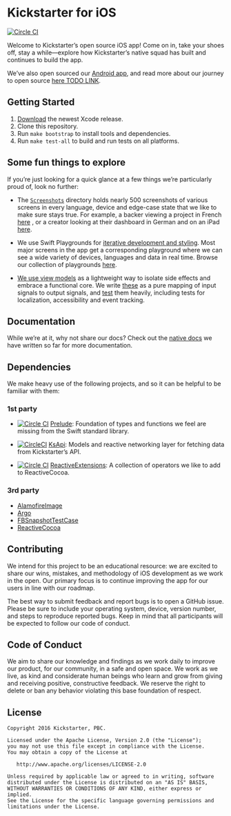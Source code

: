 # Kickstarter for iOS

[![Circle CI](https://circleci.com/gh/kickstarter/ios-oss.svg?style=svg)](https://circleci.com/gh/kickstarter/ios-oss)

Welcome to Kickstarter’s open source iOS app! Come on in, take your shoes off,
stay a while—explore how Kickstarter’s native squad has built and continues to
build the app.

We’ve also open sourced our [Android app](https://github.com/kickstarter/android-oss),
and read more about our journey to open source [here TODO LINK]().

## Getting Started

1. [Download](https://developer.apple.com/xcode/download/) the newest Xcode
release.
1. Clone this repository.
1. Run `make bootstrap` to install tools and dependencies.
1. Run `make test-all` to build and run tests on all platforms.

## Some fun things to explore

If you’re just looking for a quick glance at a few things we’re particularly
proud of, look no further:

* The [`Screenshots`](https://github.com/kickstarter/ios-oss/tree/readme-update/Screenshots/_64)
directory holds nearly 500 screenshots of various screens in every language,
device and edge-case state that we like to make sure stays true. For example,
a backer viewing a project in French
[here](https://github.com/kickstarter/ios-oss/blob/d33bfbff8dee212eb46328cfcfe64f5aa90afc7b/Screenshots/_64/Kickstarter_Framework_iOSTests.ProjectPamphletContentViewControllerTests/testBacker_LiveProject_lang_fr_device_phone4_7inch%402x.png)
, or a creator looking at their dashboard in German and on an iPad
[here](https://github.com/kickstarter/ios-oss/blob/64f79ce6a03a8fad9b7024a43c17b4ae5f264d31/Screenshots/_64/Kickstarter_Framework_iOSTests.DashboardViewControllerTests/testView_lang_de_device_pad%402x.png).

* We use Swift Playgrounds for [iterative development and styling](https://youtu.be/A0VaIKK2ijM?t=26m47s).
Most major screens in the app get a corresponding playground where we can see a
wide variety of devices, languages and data in real time. Browse our collection of
playgrounds [here](https://github.com/kickstarter/ios-oss/tree/master/Kickstarter-iOS.playground/Pages).

* [We use view models](https://www.youtube.com/watch?v=EpTlqx6NjYo&t=276s) as
a lightweight way to isolate side effects and embrace a functional core. We
write [these](https://github.com/kickstarter/ios-oss/tree/readme-update/Library/ViewModels)
as a pure mapping of input signals to output signals, and [test](https://github.com/kickstarter/ios-oss/tree/readme-update/Library/Tests/ViewModels)
them heavily, including tests for localization, accessibility and event
tracking.

## Documentation

While we’re at it, why not share our docs? Check out the
[native docs](https://github.com/kickstarter/native-docs) we have written so far
for more documentation.

## Dependencies

We make heavy use of the following projects, and so it can be helpful to be
familiar with them:

### 1st party

* [![Circle CI](https://circleci.com/gh/kickstarter/Kickstarter-Prelude.svg?style=svg)](https://circleci.com/gh/kickstarter/Kickstarter-Prelude)
[Prelude](https://github.com/kickstarter/Kickstarter-Prelude): Foundation of
types and functions we feel are missing from the Swift standard library.

* [![CircleCI](https://circleci.com/gh/kickstarter/ios-ksapi.svg?style=svg)](https://circleci.com/gh/kickstarter/ios-ksapi)
[KsApi](https://github.com/kickstarter/ios-ksapi): Models and reactive
networking layer for fetching data from Kickstarter’s API.

* [![Circle CI](https://circleci.com/gh/kickstarter/Kickstarter-ReactiveExtensions.svg?style=svg&)](https://circleci.com/gh/kickstarter/Kickstarter-ReactiveExtensions)
[ReactiveExtensions](https://github.com/kickstarter/Kickstarter-ReactiveExtensions):
A collection of operators we like to add to ReactiveCocoa.

### 3rd party

* [AlamofireImage](https://github.com/Alamofire/AlamofireImage)
* [Argo](https://github.com/thoughtbot/Argo)
* [FBSnapshotTestCase](https://github.com/facebook/ios-snapshot-test-case)
* [ReactiveCocoa](https://github.com/ReactiveCocoa/ReactiveCocoa)

## Contributing

We intend for this project to be an educational resource: we are excited to
share our wins, mistakes, and methodology of iOS development as we work
in the open. Our primary focus is to continue improving the app for our users in
line with our roadmap.

The best way to submit feedback and report bugs is to open a GitHub issue.
Please be sure to include your operating system, device, version number, and
steps to reproduce reported bugs. Keep in mind that all participants will be
expected to follow our code of conduct.

## Code of Conduct

We aim to share our knowledge and findings as we work daily to improve our
product, for our community, in a safe and open space. We work as we live, as
kind and considerate human beings who learn and grow from giving and receiving
positive, constructive feedback. We reserve the right to delete or ban any
behavior violating this base foundation of respect.

## License

```
Copyright 2016 Kickstarter, PBC.

Licensed under the Apache License, Version 2.0 (the "License");
you may not use this file except in compliance with the License.
You may obtain a copy of the License at

   http://www.apache.org/licenses/LICENSE-2.0

Unless required by applicable law or agreed to in writing, software
distributed under the License is distributed on an "AS IS" BASIS,
WITHOUT WARRANTIES OR CONDITIONS OF ANY KIND, either express or implied.
See the License for the specific language governing permissions and
limitations under the License.
```
